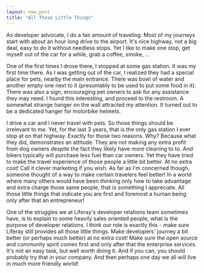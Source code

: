 ```yaml
---
layout: new_post
title: "All Those Little Things"
---
```

As developer advocate, I do a fair amount of traveling. Most of my journeys start with about an hour long drive to the airport. It's nice highway, not a big deal, easy to do it without needless stops. Yet I like to make one stop, get myself out of the car for a while, grab a coffee, smoke, ...

One of the first times I drove there, I stopped at some gas station. It was my first time there. As I was getting out of the car, I realized they had a special place for pets, nearby the main entrance. There was bowl of water and another empty one next to it (presumably to be used to put some food in it). There was also a sign, encouraging pet owners to ask for any assistance they may need. I found this interesting, and proceed to the restroom. A somewhat strange hanger on the wall attracted my attention. It turned out to be a dedicated hanger for motorbike helmets.

<!--more-->

I drive a car and I never travel with pets. So those things should be irrelevant to me. Yet, for the last 3 years, that is the only gas station I ever stop at on that highway. Exactly for those two reasons. Why? Because what they did, demonstrates an attitude. They are not making any extra profit from dog owners despite the fact they likely have more cleaning to to. And bikers typically will purchase less fuel than car owners. Yet they have tried to make the travel experience of those people a little bit better. At no extra cost! Call it clever marketing if you wish. As far as I'm concerned though, someone thought of a way to make certain travelers feel better! In a world where many others would have been thinking only how to take advantage and extra charge those same people, that is something I appreciate. All those little things that indicate you are first and foremost a human being only after that an entrepreneur!

One of the struggles we at Liferay's developer relations team sometimes have, is to explain to some heavily sales oriented people, what is the purpose of developer relations. I think our role is exactly this - make sure Liferay still provides all those little things. Make developers' journey a bit better (or perhaps much better) at no extra cost! Make sure the open source and community spirit comes first and only after that the enterprise services. It's not an easy task, but well worth doing it. And if you can, you should probably try that in your company. And then perhaps one day we all will live in much more friendly world!  
